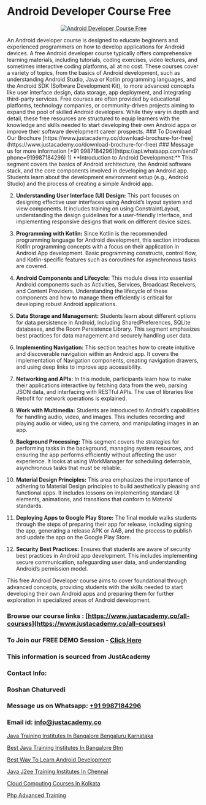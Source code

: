 # Android Developer Course Free

<p align="center">
  <a href="https://justacademy.co/course-detail/android-app-development">
    <img src="https://justacademy.co/storage2/course_image/1676635923_course_image.webp" alt="Android Developer Course Free">
  </a>
</p>
An Android developer course is designed to educate beginners and experienced programmers on how to develop applications for Android devices. A free Android developer course typically offers comprehensive learning materials, including tutorials, coding exercises, video lectures, and sometimes interactive coding platforms, all at no cost. These courses cover a variety of topics, from the basics of Android development, such as understanding Android Studio, Java or Kotlin programming languages, and the Android SDK (Software Development Kit), to more advanced concepts like user interface design, data storage, app deployment, and integrating third-party services. Free courses are often provided by educational platforms, technology companies, or community-driven projects aiming to expand the pool of skilled Android developers. While they vary in depth and detail, these free resources are structured to equip learners with the knowledge and skills needed to start developing their own Android apps or improve their software development career prospects.
### To Download Our Brochure [https://www.justacademy.co/download-brochure-for-free](https://www.justacademy.co/download-brochure-for-free)
### Message us for more information [+91 9987184296](https://api.whatsapp.com/send?phone=919987184296)
1) **Introduction to Android Development:** This segment covers the basics of Android architecture, the Android software stack, and the core components involved in developing an Android app. Students learn about the development environment setup (e.g., Android Studio) and the process of creating a simple Android app.

2) **Understanding User Interface (UI) Design:** This part focuses on designing effective user interfaces using Android’s layout system and view components. It includes training on using ConstraintLayout, understanding the design guidelines for a user-friendly interface, and implementing responsive designs that work on different device sizes.

3) **Programming with Kotlin:** Since Kotlin is the recommended programming language for Android development, this section introduces Kotlin programming concepts with a focus on their application in Android App development. Basic programming constructs, control flow, and Kotlin-specific features such as coroutines for asynchronous tasks are covered.

4) **Android Components and Lifecycle:** This module dives into essential Android components such as Activities, Services, Broadcast Receivers, and Content Providers. Understanding the lifecycle of these components and how to manage them efficiently is critical for developing robust Android applications.

5) **Data Storage and Management:** Students learn about different options for data persistence in Android, including SharedPreferences, SQLite databases, and the Room Persistence Library. This segment emphasizes best practices for data management and securely handling user data.

6) **Implementing Navigation:** This section teaches how to create intuitive and discoverable navigation within an Android app. It covers the implementation of Navigation components, creating navigation drawers, and using deep links to improve app accessibility.

7) **Networking and APIs:** In this module, participants learn how to make their applications interactive by fetching data from the web, parsing JSON data, and interfacing with RESTful APIs. The use of libraries like Retrofit for network operations is explained.

8) **Work with Multimedia:** Students are introduced to Android’s capabilities for handling audio, video, and images. This includes recording and playing audio or video, using the camera, and manipulating images in an app.

9) **Background Processing:** This segment covers the strategies for performing tasks in the background, managing system resources, and ensuring the app performs efficiently without affecting the user experience. It looks at using WorkManager for scheduling deferrable, asynchronous tasks that must be reliable.

10) **Material Design Principles:** This area emphasizes the importance of adhering to Material Design principles to build aesthetically pleasing and functional apps. It includes lessons on implementing standard UI elements, animations, and transitions that conform to Material standards.

11) **Deploying Apps to Google Play Store:** The final module walks students through the steps of preparing their app for release, including signing the app, generating a release APK or AAB, and the process to publish and update the app on the Google Play Store.

12) **Security Best Practices:** Ensures that students are aware of security best practices in Android app development. This includes implementing secure communication, safeguarding user data, and understanding Android’s permission model.

This free Android Developer course aims to cover foundational through advanced concepts, providing students with the skills needed to start developing their own Android apps and preparing them for further exploration in specialized areas of Android development.

### Browse our course links : [https://www.justacademy.co/all-courses](https://www.justacademy.co/all-courses) 
### To Join our FREE DEMO Session - [Click Here](https://www.justacademy.co/register-for-course-demo)


### This information is sourced from JustAcademy
### Contact Info:
### Roshan Chaturvedi
### Message us on Whatsapp: [+91 9987184296](https://api.whatsapp.com/send?phone=919987184296)
### Email id: [info@justacademy.co](mailto:info@justacademy.co)
                
[Java Training Institutes In Bangalore Bengaluru Karnataka](https://www.linkedin.com/pulse/java-training-institutes-bangalore-bengaluru-karnataka-5jure?trackingId=MNUEOTAnFukK2FZwtAmoPg%3D%3D&lipi=urn%3Ali%3Apage%3Ad_flagship3_company_admin%3Bjmi5U8HnRnGuyDtWTpE8KQ%3D%3D)

[Best Java Training Institutes In Bangalore Btm](https://www.linkedin.com/pulse/best-java-training-institutes-bangalore-btm-justacademy-kolkata-ejode?trackingId=5K2WaQl8QUF%2BhQThleM8fw%3D%3D&lipi=urn%3Ali%3Apage%3Ad_flagship3_company_admin%3BZ3buGVXtSt2MpOd2OMz6cQ%3D%3D)

[Best Way To Learn Android Development](https://medium.com/@shivamja27/best-way-to-learn-android-development-32e0bd9a1ef2)

[Java J2ee Training Institutes In Chennai](https://medium.com/@namusn/java-j2ee-training-institutes-in-chennai-68baab4afbd9)

[Cloud Computing Courses In Kolkata](https://justacademyin.github.io/justacademy/cloud-computing-courses-in-kolkata)

[Php Advanced Training](https://justacademyin.github.io/justacademy/php-advanced-training)

